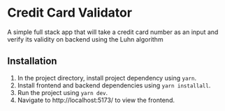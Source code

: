 # Credit Card Validator
A simple full stack app that will take a credit card number as an input and verify its validity on backend using the Luhn algorithm

## Installation
1. In the project directory, install project dependency using ```yarn```.
2. Install frontend and backend dependencies using ```yarn installall```.
3. Run the project using ```yarn dev```.
4. Navigate to http://localhost:5173/ to view the frontend.